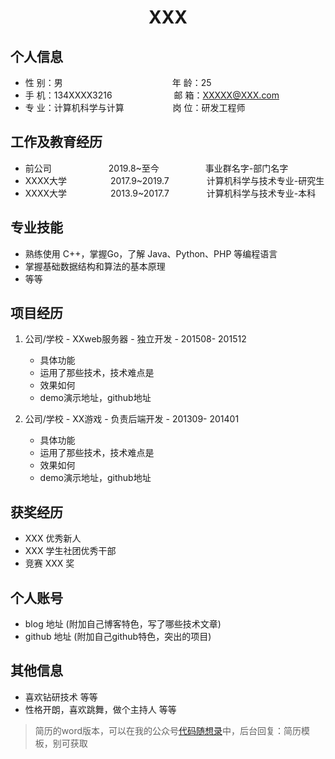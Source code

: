  <center>
     <h1>XXX</h1>
 </center>

## 个人信息 

* 性 别：男&emsp;&emsp;&emsp;&emsp;&emsp;&emsp;&emsp;&emsp;&emsp;&emsp;&emsp;&emsp;&ensp;年 龄：25  
* 手 机：134XXXX3216 &emsp;&emsp;&emsp;&emsp;&emsp;&emsp;&ensp;  邮 箱：XXXXX@XXX.com    
* 专 业：计算机科学与计算 &emsp;&emsp;&emsp;&emsp;&emsp; 岗 位：研发工程师

## 工作及教育经历

* 前公司&emsp;&emsp;&emsp;&emsp;&emsp;&emsp;&ensp;2019.8~至今&emsp;&emsp;&emsp;&emsp;&emsp; 事业群名字-部门名字       
* XXXX大学&emsp;&emsp;&emsp;&emsp;&emsp;2017.9~2019.7&emsp;&emsp;&emsp;&emsp; 计算机科学与技术专业-研究生         
* XXXX大学&emsp;&emsp;&emsp;&emsp;&emsp;2013.9~2017.7&emsp;&emsp;&emsp;&emsp; 计算机科学与技术专业-本科  

## 专业技能

* 熟练使用 C++，掌握Go，了解 Java、Python、PHP 等编程语言
* 掌握基础数据结构和算法的基本原理
* 等等

## 项目经历

1. 公司/学校 - XXweb服务器 - 独立开发 - 201508- 201512 
    * 具体功能 
    * 运用了那些技术，技术难点是
    * 效果如何
    * demo演示地址，github地址 

2. 公司/学校 - XX游戏 - 负责后端开发 - 201309- 201401 
    * 具体功能 
    * 运用了那些技术，技术难点是
    * 效果如何
    * demo演示地址，github地址 

## 获奖经历
* XXX 优秀新人
* XXX 学生社团优秀干部
* 竞赛 XXX 奖

## 个人账号 
* blog 地址 (附加自己博客特色，写了哪些技术文章)
* github 地址 (附加自己github特色，突出的项目)

## 其他信息 
* 喜欢钻研技术 等等
* 性格开朗，喜欢跳舞，做个主持人 等等 

> 简历的word版本，可以在我的公众号[代码随想录](https://img-blog.csdnimg.cn/20200815195519696.png)中，后台回复：简历模板，别可获取



